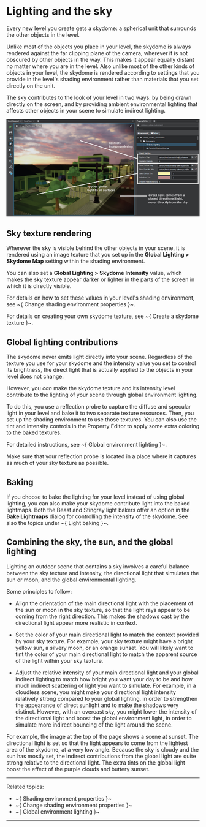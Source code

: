 # Lighting and the sky

Every new level you create gets a skydome: a spherical unit that surrounds the other objects in the level.

Unlike most of the objects you place in your level, the skydome is always rendered against the far clipping plane of the camera, wherever it is not obscured by other objects in the way. This makes it appear equally distant no matter where you are in the level. Also unlike most of the other kinds of objects in your level, the skydome is rendered according to settings that you provide in the level's shading environment rather than materials that you set directly on the unit.

The sky contributes to the look of your level in two ways: by being drawn directly on the screen, and by providing ambient environmental lighting that affects other objects in your scene to simulate indirect lighting.

![Sky lighting controls](../../images/lighting-sky.jpg)

## Sky texture rendering

Wherever the sky is visible behind the other objects in your scene, it is rendered using an image texture that you set up in the **Global Lighting > Skydome Map** setting within the shading environment.

You can also set a **Global Lighting > Skydome Intensity** value, which makes the sky texture appear darker or lighter in the parts of the screen in which it is directly visible.

For details on how to set these values in your level's shading environment, see ~{ Change shading environment properties }~.

For details on creating your own skydome texture, see ~{ Create a skydome texture }~.

## Global lighting contributions

The skydome never emits light directly into your scene. Regardless of the texture you use for your skydome and the intensity value you set to control its brightness, the direct light that is actually applied to the objects in your level does not change.

However, you *can* make the skydome texture and its intensity level contribute to the lighting of your scene through global environment lighting.

To do this, you use a reflection probe to capture the diffuse and specular light in your level and bake it to two separate texture resources. Then, you set up the shading environment to use those textures. You can also use the tint and intensity controls in the Property Editor to apply some extra coloring to the baked textures.

For detailed instructions, see ~{ Global environment lighting }~.

Make sure that your reflection probe is located in a place where it captures as much of your sky texture as possible.

## Baking

If you choose to bake the lighting for your level instead of using global lighting, you can also make your skydome contribute light into the baked lightmaps. Both the Beast and Stingray light bakers offer an option in the **Bake Lightmaps** dialog for controlling the intensity of the skydome. See also the topics under ~{ Light baking }~.

## Combining the sky, the sun, and the global lighting

Lighting an outdoor scene that contains a sky involves a careful balance between the sky texture and intensity, the directional light that simulates the sun or moon, and the global environmental lighting.

Some principles to follow:

-	Align the orientation of the main directional light with the placement of the sun or moon in the sky texture, so that the light rays appear to be coming from the right direction. This makes the shadows cast by the directional light appear more realistic in context.

-	Set the color of your main directional light to match the context provided by your sky texture. For example, your sky texture might have a bright yellow sun, a silvery moon, or an orange sunset. You will likely want to tint the color of your main directional light to match the apparent source of the light within your sky texture.

-	Adjust the relative intensity of your main directional light and your global indirect lighting to match how bright you want your day to be and how much indirect scattering of light you want to simulate. For example, in a cloudless scene, you might make your directional light intensity relatively strong compared to your global lighting, in order to strengthen the appearance of direct sunlight and to make the shadows very distinct. However, with an overcast sky, you might lower the intensity of the directional light and boost the global environment light, in order to simulate more indirect bouncing of the light around the scene.

For example, the image at the top of the page shows a scene at sunset. The directional light is set so that the light appears to come from the lightest area of the skydome, at a very low angle. Because the sky is cloudy and the sun has mostly set, the indirect contributions from the global light are quite strong relative to the directional light. The extra tints on the global light boost the effect of the purple clouds and buttery sunset.

---
Related topics:
-	~{ Shading environment properties }~
-	~{ Change shading environment properties }~
-	~{ Global environment lighting }~

---
